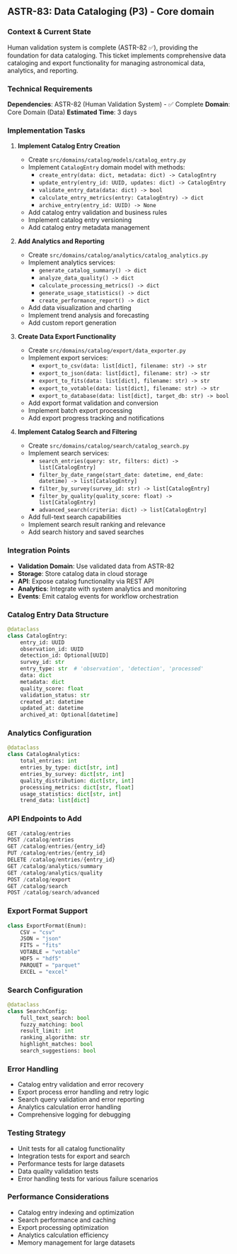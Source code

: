 ## **ASTR-83: Data Cataloging (P3) - Core domain**

### **Context & Current State**
Human validation system is complete (ASTR-82 ✅), providing the foundation for data cataloging. This ticket implements comprehensive data cataloging and export functionality for managing astronomical data, analytics, and reporting.

### **Technical Requirements**

**Dependencies**: ASTR-82 (Human Validation System) - ✅ Complete
**Domain**: Core Domain (Data)
**Estimated Time**: 3 days

### **Implementation Tasks**

1. **Implement Catalog Entry Creation**
   - Create `src/domains/catalog/models/catalog_entry.py`
   - Implement `CatalogEntry` domain model with methods:
     - `create_entry(data: dict, metadata: dict) -> CatalogEntry`
     - `update_entry(entry_id: UUID, updates: dict) -> CatalogEntry`
     - `validate_entry_data(data: dict) -> bool`
     - `calculate_entry_metrics(entry: CatalogEntry) -> dict`
     - `archive_entry(entry_id: UUID) -> None`
   - Add catalog entry validation and business rules
   - Implement catalog entry versioning
   - Add catalog entry metadata management

2. **Add Analytics and Reporting**
   - Create `src/domains/catalog/analytics/catalog_analytics.py`
   - Implement analytics services:
     - `generate_catalog_summary() -> dict`
     - `analyze_data_quality() -> dict`
     - `calculate_processing_metrics() -> dict`
     - `generate_usage_statistics() -> dict`
     - `create_performance_report() -> dict`
   - Add data visualization and charting
   - Implement trend analysis and forecasting
   - Add custom report generation

3. **Create Data Export Functionality**
   - Create `src/domains/catalog/export/data_exporter.py`
   - Implement export services:
     - `export_to_csv(data: list[dict], filename: str) -> str`
     - `export_to_json(data: list[dict], filename: str) -> str`
     - `export_to_fits(data: list[dict], filename: str) -> str`
     - `export_to_votable(data: list[dict], filename: str) -> str`
     - `export_to_database(data: list[dict], target_db: str) -> bool`
   - Add export format validation and conversion
   - Implement batch export processing
   - Add export progress tracking and notifications

4. **Implement Catalog Search and Filtering**
   - Create `src/domains/catalog/search/catalog_search.py`
   - Implement search services:
     - `search_entries(query: str, filters: dict) -> list[CatalogEntry]`
     - `filter_by_date_range(start_date: datetime, end_date: datetime) -> list[CatalogEntry]`
     - `filter_by_survey(survey_id: str) -> list[CatalogEntry]`
     - `filter_by_quality(quality_score: float) -> list[CatalogEntry]`
     - `advanced_search(criteria: dict) -> list[CatalogEntry]`
   - Add full-text search capabilities
   - Implement search result ranking and relevance
   - Add search history and saved searches

### **Integration Points**

- **Validation Domain**: Use validated data from ASTR-82
- **Storage**: Store catalog data in cloud storage
- **API**: Expose catalog functionality via REST API
- **Analytics**: Integrate with system analytics and monitoring
- **Events**: Emit catalog events for workflow orchestration

### **Catalog Entry Data Structure**
```python
@dataclass
class CatalogEntry:
    entry_id: UUID
    observation_id: UUID
    detection_id: Optional[UUID]
    survey_id: str
    entry_type: str  # 'observation', 'detection', 'processed'
    data: dict
    metadata: dict
    quality_score: float
    validation_status: str
    created_at: datetime
    updated_at: datetime
    archived_at: Optional[datetime]
```

### **Analytics Configuration**
```python
@dataclass
class CatalogAnalytics:
    total_entries: int
    entries_by_type: dict[str, int]
    entries_by_survey: dict[str, int]
    quality_distribution: dict[str, int]
    processing_metrics: dict[str, float]
    usage_statistics: dict[str, int]
    trend_data: list[dict]
```

### **API Endpoints to Add**
```python
GET /catalog/entries
POST /catalog/entries
GET /catalog/entries/{entry_id}
PUT /catalog/entries/{entry_id}
DELETE /catalog/entries/{entry_id}
GET /catalog/analytics/summary
GET /catalog/analytics/quality
POST /catalog/export
GET /catalog/search
POST /catalog/search/advanced
```

### **Export Format Support**
```python
class ExportFormat(Enum):
    CSV = "csv"
    JSON = "json"
    FITS = "fits"
    VOTABLE = "votable"
    HDF5 = "hdf5"
    PARQUET = "parquet"
    EXCEL = "excel"
```

### **Search Configuration**
```python
@dataclass
class SearchConfig:
    full_text_search: bool
    fuzzy_matching: bool
    result_limit: int
    ranking_algorithm: str
    highlight_matches: bool
    search_suggestions: bool
```

### **Error Handling**
- Catalog entry validation and error recovery
- Export process error handling and retry logic
- Search query validation and error reporting
- Analytics calculation error handling
- Comprehensive logging for debugging

### **Testing Strategy**
- Unit tests for all catalog functionality
- Integration tests for export and search
- Performance tests for large datasets
- Data quality validation tests
- Error handling tests for various failure scenarios

### **Performance Considerations**
- Catalog entry indexing and optimization
- Search performance and caching
- Export processing optimization
- Analytics calculation efficiency
- Memory management for large datasets
